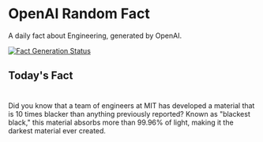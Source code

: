 
# OpenAI Random Fact
A daily fact about Engineering, generated by OpenAI.

[![Fact Generation Status](https://github.com/MarioVidoni/openai-daily-fact/actions/workflows/main.yml/badge.svg)](https://github.com/MarioVidoni/openai-daily-fact/actions/workflows/main.yml)

## Today's Fact
# 
Did you know that a team of engineers at MIT has developed a material that is 10 times blacker than anything previously reported? Known as "blackest black," this material absorbs more than 99.96% of light, making it the darkest material ever created.